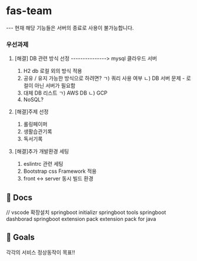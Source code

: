 # fas-team
--- 현재 해당 기능들은 서버의 종료로 사용이 불가능합니다.

### 우선과제 ###
1. [해결] DB 관련 방식 선정 ---------------> mysql 클라우드 서버
   1) H2 db 로컬 외의 방식 적용
   2) 공유 / 유지 가능한 방식으로 하려면?
      ㄱ) 쿼리 사용 여부
      ㄴ) DB 서버 문제 - 로컬이 아닌 서버가 필요함
   3) 대체 DB 리스트
      ㄱ) AWS DB
      ㄴ) GCP
   4) NoSQL?
      
2. [해결]주제 선정
   1) 롤링페이퍼
   2) 생활습관기록
   3) 독서기록
   
3. [해결]추가 개발환경 세팅
   1) eslintrc 관련 세팅
   2) Bootstrap css Framework 적용
   3) front <-> server 동시 빌드 환경

## 📖 Docs
// vscode 확장설치
springboot initializr
springboot tools
springboot dashborad
springboot extension pack
extension pack for java

## 🎯 Goals
  각각의 서비스 정상동작이 목표!!
